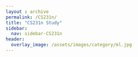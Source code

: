 ```yaml
---
layout : archive
permalink: /CS231n/
title: "CS231n Study"
sidebar:
  nav: sidebar-CS231n
header:
  overlay_image: /assets/images/category/ml.jpg
---
```

